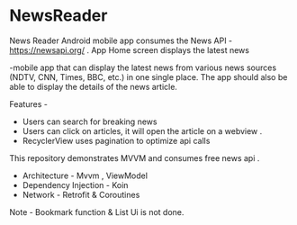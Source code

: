 # NewsReader
News Reader Android mobile app consumes the News API - https://newsapi.org/ . App Home screen displays the latest news


-mobile app that can display the latest news from various news sources (NDTV, CNN, Times, BBC, etc.) in one single place. 
The app should also be able to display the details of the news article.

Features -
  - Users can search for breaking news 
  - Users can click on articles, it will open the article on a webview .
  - RecyclerView uses pagination to optimize api calls
  
This repository demonstrates MVVM and consumes free news api .
 - Architecture - Mvvm , ViewModel
 - Dependency Injection - Koin
 - Network - Retrofit & Coroutines

Note - Bookmark function & List Ui is not done. 

 


